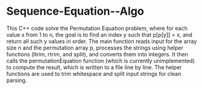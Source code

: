 # Sequence-Equation--Algo

This C++ code solve the Permutation Equation problem, where for each value x from 1 to n, the goal is to find an index y such that p[p[y]] = x, and return all such y values in order. The main function reads input for the array size n and the permutation array p, processes the strings using helper functions (ltrim, rtrim, and split), and converts them into integers. It then calls the permutationEquation function (which is currently unimplemented) to compute the result, which is written to a file line by line. The helper functions are used to trim whitespace and split input strings for clean parsing.
